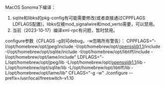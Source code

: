 MacOS Sonoma下编译：
1. sqlite和libks的pkg-config有可能需要修改(或者直接通过CPPFLAGS LDFLAGS配置)，libks仅被mod_signalwire和mod_verto需要，可以禁用。
2. 当前（2023-10-17）编译xml-rpc有问题，暂时禁用。

configure参数（CFLAGS -g则可debug，-w忽略所有警告）：
CPPFLAGS="-I/opt/homebrew/opt/jpeg/include -I/opt/homebrew/opt/openssl@1.1/include -I/opt/homebrew/opt/sqlite/include -I/opt/homebrew/opt/libtiff/include -I/opt/homebrew/opt/lame/include" LDFLAGS="-L/opt/homebrew/opt/jpeg/lib -L/opt/homebrew/opt/openssl@1.1/lib -L/opt/homebrew/opt/sqlite/lib -L/opt/homebrew/opt/libtiff/lib -L/opt/homebrew/opt/lame/lib" CFLAGS="-g -w" ./configure --prefix=/usr/local/freeswitch-v1.10